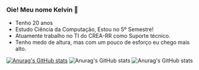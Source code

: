 ### Oie! Meu nome Kelvin 👋
- Tenho 20 anos
- Estudo Ciência da Computação, Estou no 5º Semestre!
- Atuamente trabalho no TI do CREA-RR como Suporte técnico.
- Tenho medo de altura, mas com um pouco de esforço eu chego mais alto.

[![Anurag's GitHub stats](https://github-readme-stats.vercel.app/apiDilliKel=anuraghazra)](https://github.com/anuraghazra/github-readme-stats)
![Anurag's GitHub stats](https://github-readme-stats.vercel.app/apiDilliKel=anuraghazra&show_icons=true)
![Anurag's GitHub stats](https://github-readme-stats.vercel.app/apiDilliKel=anuraghazra&show_icons=true&theme=radical)

<!--
![Anurag's GitHub stats](https://github-readme-stats.vercel.app/apiDilliKel=anuraghazra&count_private=true)
![Anurag's GitHub stats](https://github-readme-stats.vercel.app/apiDilliKel=anuraghazra&show_icons=true)






**DilliKel/DilliKel** is a ✨ _special_ ✨ repository because its `README.md` (this file) appears on your GitHub profile.


- 🔭 I’m currently working on ...
- 🌱 I’m currently learning ...
- 👯 I’m looking to collaborate on ...
- 🤔 I’m looking for help with ...
- 💬 Ask me about ...
- 📫 How to reach me: ...
- 😄 Pronouns: ...
- ⚡ Fun fact: ...
-->
